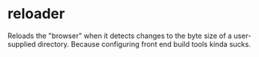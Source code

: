 # reloader
Reloads the "browser" when it detects changes to the byte size of a user-supplied directory. Because configuring front end build tools kinda sucks.
